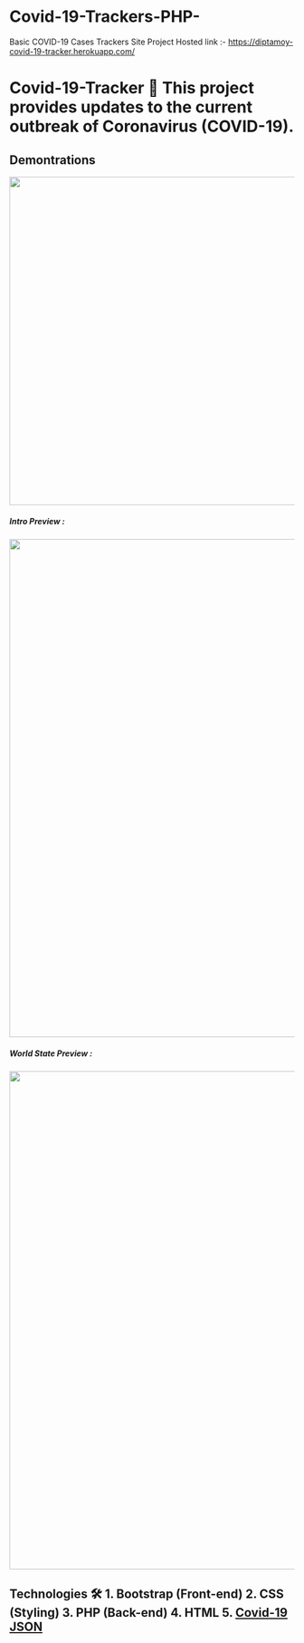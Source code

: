 # Covid-19-Trackers-PHP-
Basic COVID-19 Cases Trackers Site 
Project Hosted link  :- https://diptamoy-covid-19-tracker.herokuapp.com/
# Covid-19-Tracker 🚨 This project provides updates to the current outbreak of Coronavirus (COVID-19). 
## Demontrations
<p align="center">
    <img width="580" src="https://i.ytimg.com/vi/i1cfjELbNR4/maxresdefault.jpg" />
</p>

##### Intro Preview :
<p align="left">
    <img width="880" src="https://www.statnews.com/wp-content/uploads/2020/03/corona-tracker-social-image-1-1024x576.jpg" />
</p>

##### World State Preview :
<p align="left">
    <img width="880" src="https://img.etimg.com/thumb/msid-74812920,width-1200,height-900,imgsize-140302,overlay-economictimes/photo.jpg" />
</p>


## Technologies 🛠 1. Bootstrap (Front-end) 2. CSS (Styling) 3. PHP (Back-end) 4. HTML 5. [Covid-19 JSON](https://pomber.github.io/covid19/timeseries.json)
